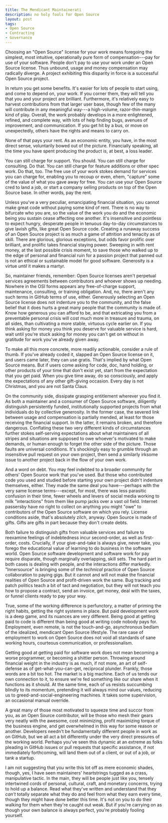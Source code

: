 ```yaml
---
title: The Mendicant Maintainerati
description: no holy fools for Open Source
layout: post
tags:
- Open Source
- Contracting
- Governance
---
```


Choosing an "Open Source" license for your work means foregoing the simplest, most intuitive, operationally pure form of compensation---pay for use of your software.  People don't pay to use your work under an Open Source license.  Thus unbound, usage and money compensation may radically diverge.  A project exhibiting this disparity in force is a successful Open Source project.

<!-- jump -->

In return you get some benefits.  It's easier for lots of people to start using, and come to depend on, your work.  If you corner them, they will tell you that you and your project are brilliant.  Furthermore, it's relatively easy to harvest contributions from that larger user base, though few of the many will contribute in any meaningful way---a high-volume, razor-thin-margin kind of play.  Overall, the work probably develops in a more enlightened, refined, and complete way, with lots of help finding bugs, avenues of improvement, and communication.  If you get hit by a bus, or move on unexpectedly, others have the rights and means to carry on.

None of that pays your rent.  As an economic entity, you have, in the most direct sense, voluntarily bowed out of the picture.  Financially speaking, all the time you have spent producing the product is, at best, a loss leader.

You can still charge for support.  You should.  You can still charge for consulting.  Do that.  You can still charge for feature additions or other spec work.  Do that, too.  The free use of your work stokes demand for services you can charge for, enabling you to recoup or even, ehem, "capture" some of the value of what you gave away for free.  You can use your Open Source cred to land a job, or  start a company selling products on top of the Open Source base.  In other words, pay the rent.

Unless you've a very peculiar, emancipating financial situation, you cannot make great code without paying some kind of rent.  There is no way to bifurcate who you are, so the value of the work you do and the economic being you sustain cease affecting one another.  It's insensitive and pointless to expect hungry, desperate people in tenuous day-to-day circumstances to give lavish gifts, like great Open Source code.  Creating a runaway success of an Open Source project is as much a game of attrition and tenacity as of skill.  There are glorious, glorious exceptions, but odds favor prolific over brilliant, and prolific takes financial staying power.  Sweeping in with rent money, at the last possible crisis moment, to save those who walked up to the edge of personal and financial ruin for a passion project that panned out is not an ethical or sustainable model for good software.  Generosity is a virtue _until_ it makes a martyr.

So, maintainer friends, remember:  Open Source licenses aren't perpetual services agreements between contributors and whoever shows up needing.  Nowhere in the OSI forms appears any free-of-charge support, maintenance, consulting, or training obligation.  And, no, there aren't any such terms in GitHub terms of use, either.  Generously selecting an Open Source license does not indenture you to the community, and the false belief that it does hurts a great many people that the community is made of.  Know how generous you can afford to be, and that extricating you from a preventable personal crisis will cost much more in treasure and trauma, on all sides, than cultivating a more stable, virtuous cycle earlier on.  If you think asking for money you think you deserve for valuable service is hard, wait until you're stuck asking for money you can't get on without in gratitude for work you've already given away.

To make all this more concrete, more readily actionable, consider a rule of thumb.  If you've already coded it, slapped an Open Source license on it, and users came later, they can use gratis.  That's implied by what Open Source means.  But if users come asking for code, doc, hand holding, or other products of your time that don't exist yet, start from the expectation that you get paid.  When you give time away, do so consciously, and apply the expectations of any other gift-giving occasion.  Every day is not Christmas, and you are not Santa Claus.

On the community side, dissipate grasping entitlement wherever you find it.  As both a maintainer and a consumer of Open Source software, diligently distinguish persistently funded, institutionally supported projects from what individuals do by collective generosity.  In the former case, the severed link between usage and compensation is partially mended, at least for those receiving the financial support.  In the latter, it remains broken, and therefore dangerous.  Conflating these two very different kinds of circumstances further stokes self-serving expectations about what maintainers of all stripes and situations are supposed to owe whoever's motivated to make demands, or human enough to forget the other side of the picture.  Those faults are universal conditions.  It's shockingly easy to grumble through an insensitive pull request on your own project, then send a similarly irksome issue to another project back in the flow of your own work.

And a word on debt.  You may feel indebted to a broader community for others' Open Source work that you've used.  But those who contributed code you used and studied before starting your own project didn't indenture themselves, either.  They made the same deal you have---perhaps with the very same license terms---except, for most, there was less parasitic confusion in their time, fewer wheels and levers of social media working to milk "interactions" from them like pump jacks over a vast oil field.  Internet passersby have no right to collect on anything you might "owe" to contributors of the Open Source software on which you rely.  License conditions aside, that's absolutely zilch, anyway.  Open Source is made of gifts.  Gifts are gifts in part because they don't create debts.

Both failure to distinguish gifts from valuable services and failure to reexamine feelings of indebtedness incur second-order, as well as first-order, costs.  Crucially, if your give-and-take is always give, never take, you forego the educational value of learning to do business in the software world.  Open Source software development and software work for pay require disparate, though marginally overlapping, skill sets.  The hard part in both cases is dealing with people, and the interactions differ markedly.  "Innersource" is bringing some of the _technical_ practice of Open Source collaboration to paying gigs.  But it cannot and will not make the financial realities of Open Source and profit-driven work the same.  Bug tracking and patch politics teach a bit of tact and negotiation, but they will not teach you how to propose a contract, send an invoice, get money, deal with the taxes, or funnel clients ready to pay your way.

True, some of the working difference is perfunctory, a matter of priming the right habits, getting the right systems in place.  But paid development work is a deep game, and its nuances are very different.  Being good at getting paid to code is different than being good at writing code nobody pays for.  Employment, even remote, is not the touch-and-go, asynchronous bedlam of the idealized, mendicant Open Source lifestyle.  The rare case of employment to work on Open Source does not void all standards of sane working hours, courteous communication, or professionalism.

Getting good at getting paid for software work does not mean becoming a worse programmer, or becoming a shittier person.  Throwing around financial weight in the industry is as much, if not more, an art of self-defense as of get-what-you-can-get, reciprocal plunder.  Frankly, those words are a bit too hot.  The market is a big machine.  Each of us tends our own connection to it, to ensure we're fed something like our share when it functions as it should.  At the same time, each of us resists succumbing blindly to its momentum, pretending it will always mind our values, reducing us to greed-and-social-engineering machines.  It takes some supervision, an occasional manual override.

A great many of those most motivated to squeeze time and succor from you, as an Open Source contributor, will be those who mesh their gears very neatly with the awesome, cost minimizing, profit maximizing torque of the business engine, and get overwhelmed in this way for some reason or another.  Developers needn't be fundamentally different people in work as on GitHub, but we all act a bit differently under the very direct pressures of the working world.  Perhaps you've seen this dynamic at an extreme as folks pleading in GitHub issues or pull requests that specific assistance, if not immediately forthcoming, will land them out of a client, or out of a job, or tank a startup.

I am not suggesting that you write this lot off as mere economic shades, though, yes, I have seen maintainers' heartstrings tugged as a crass, manipulative tactic.  In the main, they will be people just like you, tensely intertwined cords of personal, cultural, craft, and monetary concerns, trying to hold up a balance.  Read what they've written and understand that they _can't_ totally separate what they do and feel from what they earn every time, though they might have done better this time.  It's not on you to do their walking for them when they're caught out weak.  But if you're carrying on as though your own balance is always perfect, you're probably fooling yourself.
